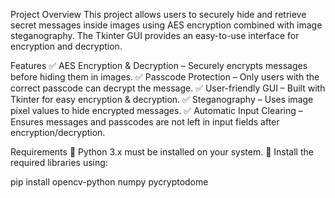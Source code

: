 Project Overview
This project allows users to securely hide and retrieve secret messages inside images using AES encryption combined with image steganography. The Tkinter GUI provides an easy-to-use interface for encryption and decryption.

 Features
✅ AES Encryption & Decryption – Securely encrypts messages before hiding them in images.
✅ Passcode Protection – Only users with the correct passcode can decrypt the message.
✅ User-friendly GUI – Built with Tkinter for easy encryption & decryption.
✅ Steganography – Uses image pixel values to hide encrypted messages.
✅ Automatic Input Clearing – Ensures messages and passcodes are not left in input fields after encryption/decryption.

Requirements
📌 Python 3.x must be installed on your system.
📌 Install the required libraries using:

pip install opencv-python numpy pycryptodome